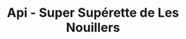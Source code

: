 ---
title: "Api - Super Supérette de Les Nouillers"
url: /les-nouillers/api-super-superette-de-les-nouillers/
shop: supermarché
---